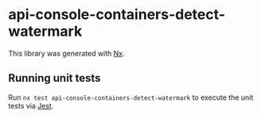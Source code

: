 # api-console-containers-detect-watermark

This library was generated with [Nx](https://nx.dev).

## Running unit tests

Run `nx test api-console-containers-detect-watermark` to execute the unit tests via [Jest](https://jestjs.io).
